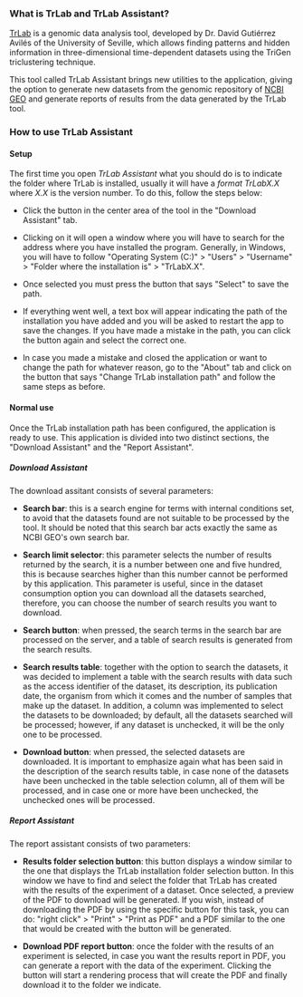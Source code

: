 ### What is TrLab and TrLab Assistant?

[TrLab](https://github.com/davgutavi/trlab-application) is a genomic data analysis tool, developed by Dr. David Gutiérrez Avilés of the University of Seville, which allows finding patterns and hidden information in three-dimensional time-dependent datasets using the TriGen triclustering technique.

This tool called TrLab Assistant brings new utilities to the application, giving the option to generate new datasets from the genomic repository of [NCBI GEO](https://www.ncbi.nlm.nih.gov/geo/) and generate reports of results from the data generated by the TrLab tool.

### How to use TrLab Assistant

#### Setup

The first time you open *TrLab Assistant* what you should do is to indicate the folder where TrLab is installed, usually it will have a *format TrLabX.X* where *X.X* is the version number. To do this, follow the steps below:

- Click the button in the center area of the tool in the "Download Assistant" tab.

- Clicking on it will open a window where you will have to search for the address where you have installed the program. Generally, in Windows, you will have to follow "Operating System (C:)" > "Users" > "Username" > "Folder where the installation is" > "TrLabX.X".
 
- Once selected you must press the button that says "Select" to save the path.

- If everything went well, a text box will appear indicating the path of the installation you have added and you will be asked to restart the app to save the changes. If you have made a mistake in the path, you can click the button again and select the correct one.

- In case you made a mistake and closed the application or want to change the path for whatever reason, go to the "About" tab and click on the button that says "Change TrLab installation path" and follow the same steps as before.

#### Normal use

Once the TrLab installation path has been configured, the application is ready to use. This application is divided into two distinct sections, the "Download Assistant" and the "Report Assistant".

##### Download Assistant

The download assitant consists of several parameters:

- **Search bar**: this is a search engine for terms with internal conditions set, to avoid that the datasets found are not suitable to be processed by the tool. It should be noted that this search bar acts exactly the same as NCBI GEO's own search bar.

- **Search limit selector**: this parameter selects the number of results returned by the search, it is a number between one and five hundred, this is because searches higher than this number cannot be performed by this application. This parameter is useful, since in the dataset consumption option you can download all the datasets searched, therefore, you can choose the number of search results you want to download.

- **Search button**: when pressed, the search terms in the search bar are processed on the server, and a table of search results is generated from the search results.

- **Search results table**: together with the option to search the datasets, it was decided to implement a table with the search results with data such as the access identifier of the dataset, its description, its publication date, the organism from which it comes and the number of samples that make up the dataset. In addition, a column was implemented to select the datasets to be downloaded; by default, all the datasets searched will be processed; however, if any dataset is unchecked, it will be the only one to be processed.

- **Download button**: when pressed, the selected datasets are downloaded. It is important to emphasize again what has been said in the description of the search results table, in case none of the datasets have been unchecked in the table selection column, all of them will be processed, and in case one or more have been unchecked, the unchecked ones will be processed.

##### Report Assistant

The report assistant consists of two parameters:

- **Results folder selection button**: this button displays a window similar to the one that displays the TrLab installation folder selection button. In this window we have to find and select the folder that TrLab has created with the results of the experiment of a dataset. Once selected, a preview of the PDF to download will be generated. If you wish, instead of downloading the PDF by using the specific button for this task, you can do: "right click" > "Print" > "Print as PDF" and a PDF similar to the one that would be created with the button will be generated.

- **Download PDF report button**: once the folder with the results of an experiment is selected, in case you want the results report in PDF, you can generate a report with the data of the experiment. Clicking the button will start a rendering process that will create the PDF and finally download it to the folder we indicate.